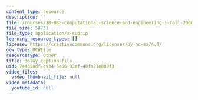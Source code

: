 ```yaml
---
content_type: resource
description: ''
file: /courses/18-085-computational-science-and-engineering-i-fall-2008/74435adfc9345e6693ef40fa21e009f3_E1o1h-_4Bn4.vtt
file_size: 58731
file_type: application/x-subrip
learning_resource_types: []
license: https://creativecommons.org/licenses/by-nc-sa/4.0/
ocw_type: OCWFile
resourcetype: Other
title: 3play caption file
uid: 74435adf-c934-5e66-93ef-40fa21e009f3
video_files:
  video_thumbnail_file: null
video_metadata:
  youtube_id: null
---
```

